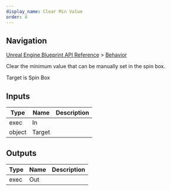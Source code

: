```yaml
---
display_name: Clear Min Value
order: 4
---
```

## Navigation

[Unreal Engine Blueprint API Reference](https://dev.epicgames.com/documentation/en-us/unreal-engine/BlueprintAPI) > [Behavior](https://dev.epicgames.com/documentation/en-us/unreal-engine/BlueprintAPI/Behavior)

Clear the minimum value that can be manually set in the spin box.

Target is Spin Box

## Inputs

| Type | Name | Description |
| --- | --- | --- |
| exec | In |  |
| object | Target |  |

## Outputs

| Type | Name | Description |
| --- | --- | --- |
| exec | Out |  |
